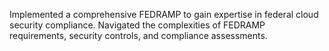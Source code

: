 Implemented a comprehensive FEDRAMP to gain expertise in federal cloud security compliance. Navigated the complexities of FEDRAMP requirements, security controls, and compliance assessments.
